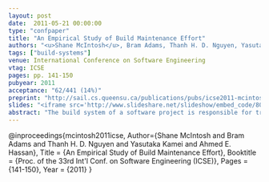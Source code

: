 ```yaml
---
layout: post
date:  2011-05-21 00:00:00
type: "confpaper"
title: "An Empirical Study of Build Maintenance Effort"
authors: "<u>Shane McIntosh</u>, Bram Adams, Thanh H. D. Nguyen, Yasutaka Kamei, and Ahmed E. Hassan"
tags: ["build-systems"]
venue: International Conference on Software Engineering
vtag: ICSE
pages: pp. 141-150
pubyear: 2011
acceptance: "62/441 (14%)"
preprint: "http://sail.cs.queensu.ca/publications/pubs/icse2011-mcintosh.pdf"
slides: "<iframe src='http://www.slideshare.net/slideshow/embed_code/8089833' width='427' height='356' frameborder='0' marginwidth='0' marginheight='0' scrolling='no' style='border:1px solid #CCC; border-width:1px 1px 0; margin-bottom:5px; max-width: 100%;' allowfullscreen> </iframe>"
abstract: "The build system of a software project is responsible for transforming source code and other development artifacts into executable programs and deliverables. Similar to source code, build system specifications require maintenance to cope with newly implemented features, changes to imported Application Program Interfaces (APIs), and source code restructuring. In this paper, we mine the version histories of one proprietary and nine open source projects of different sizes and domain to analyze the overhead that build maintenance imposes on developers. We split our analysis into two dimensions: (1) Build Coupling, i.e., how frequently source code changes require build changes, and (2) Build Ownership, i.e., the proportion of developers responsible for build maintenance. Our results indicate that, despite the difference in scale, the build system churn rate is comparable to that of the source code, and build changes induce more relative churn on the build system than source code changes induce on the source code. Furthermore, build maintenance yields up to a 27% overhead on source code development and a 44% overhead on test development. Up to 79% of source code developers and 89% of test code developers are significantly impacted by build maintenance, yet investment in build experts can reduce the proportion of impacted developers to 22% of source code developers and 24% of test code developers."
---
```

@inproceedings{mcintosh2011icse,
	Author={Shane McIntosh and Bram Adams and Thanh H. D. Nguyen and Yasutaka Kamei and Ahmed E. Hassan},
	Title = {An Empirical Study of Build Maintenance Effort},
	Booktitle = {Proc. of the 33rd Int'l Conf. on Software Engineering (ICSE)},
	Pages = {141-150},
	Year = {2011}
}
